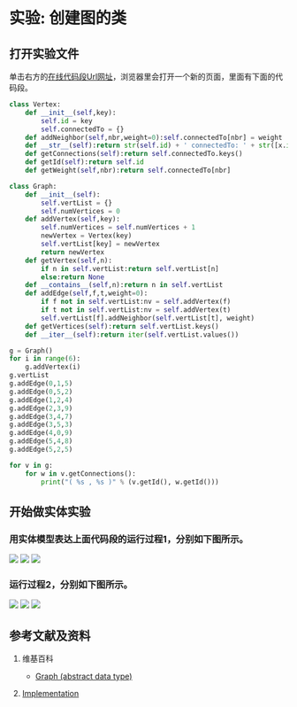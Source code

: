 # 实验: 创建图的类

## 打开实验文件

单击右方的[在线代码段Url网址](http://pythontutor.com/visualize.html#code=class%20Vertex%3A%0A%20%20%20%20def%20__init__%28self,key%29%3A%0A%20%20%20%20%20%20%20%20self.id%20%3D%20key%0A%20%20%20%20%20%20%20%20self.connectedTo%20%3D%20%7B%7D%0A%20%20%20%20def%20addNeighbor%28self,nbr,weight%3D0%29%3Aself.connectedTo%5Bnbr%5D%20%3D%20weight%0A%20%20%20%20def%20__str__%28self%29%3Areturn%20str%28self.id%29%20%2B%20'%20connectedTo%3A%20'%20%2B%20str%28%5Bx.id%20for%20x%20in%20self.connectedTo%5D%29%0A%20%20%20%20def%20getConnections%28self%29%3Areturn%20self.connectedTo.keys%28%29%0A%20%20%20%20def%20getId%28self%29%3Areturn%20self.id%0A%20%20%20%20def%20getWeight%28self,nbr%29%3Areturn%20self.connectedTo%5Bnbr%5D%0A%0Aclass%20Graph%3A%0A%20%20%20%20def%20__init__%28self%29%3A%0A%20%20%20%20%20%20%20%20self.vertList%20%3D%20%7B%7D%0A%20%20%20%20%20%20%20%20self.numVertices%20%3D%200%0A%20%20%20%20def%20addVertex%28self,key%29%3A%0A%20%20%20%20%20%20%20%20self.numVertices%20%3D%20self.numVertices%20%2B%201%0A%20%20%20%20%20%20%20%20newVertex%20%3D%20Vertex%28key%29%0A%20%20%20%20%20%20%20%20self.vertList%5Bkey%5D%20%3D%20newVertex%0A%20%20%20%20%20%20%20%20return%20newVertex%0A%20%20%20%20def%20getVertex%28self,n%29%3A%0A%20%20%20%20%20%20%20%20if%20n%20in%20self.vertList%3Areturn%20self.vertList%5Bn%5D%0A%20%20%20%20%20%20%20%20else%3Areturn%20None%0A%20%20%20%20def%20__contains__%28self,n%29%3Areturn%20n%20in%20self.vertList%0A%20%20%20%20def%20addEdge%28self,f,t,weight%3D0%29%3A%0A%20%20%20%20%20%20%20%20if%20f%20not%20in%20self.vertList%3Anv%20%3D%20self.addVertex%28f%29%0A%20%20%20%20%20%20%20%20if%20t%20not%20in%20self.vertList%3Anv%20%3D%20self.addVertex%28t%29%0A%20%20%20%20%20%20%20%20self.vertList%5Bf%5D.addNeighbor%28self.vertList%5Bt%5D,%20weight%29%0A%20%20%20%20def%20getVertices%28self%29%3Areturn%20self.vertList.keys%28%29%0A%20%20%20%20def%20__iter__%28self%29%3Areturn%20iter%28self.vertList.values%28%29%29%0A%0Ag%20%3D%20Graph%28%29%0Afor%20i%20in%20range%286%29%3A%0A%20%20%20%20g.addVertex%28i%29%0Ag.vertList%0Ag.addEdge%280,1,5%29%0Ag.addEdge%280,5,2%29%0Ag.addEdge%281,2,4%29%0Ag.addEdge%282,3,9%29%0Ag.addEdge%283,4,7%29%0Ag.addEdge%283,5,3%29%0Ag.addEdge%284,0,9%29%0Ag.addEdge%285,4,8%29%0Ag.addEdge%285,2,5%29%0A%0Afor%20v%20in%20g%3A%0A%20%20%20%20for%20w%20in%20v.getConnections%28%29%3A%0A%20%20%20%20%20%20%20%20print%28%22%28%20%25s%20,%20%25s%20%29%22%20%25%20%28v.getId%28%29,%20w.getId%28%29%29%29&cumulative=false&heapPrimitives=nevernest&mode=edit&origin=opt-frontend.js&py=3&rawInputLstJSON=%5B%5D&textReferences=false)，浏览器里会打开一个新的页面，里面有下面的代码段。

```python
class Vertex:
    def __init__(self,key):
        self.id = key
        self.connectedTo = {}
    def addNeighbor(self,nbr,weight=0):self.connectedTo[nbr] = weight
    def __str__(self):return str(self.id) + ' connectedTo: ' + str([x.id for x in self.connectedTo])
    def getConnections(self):return self.connectedTo.keys()
    def getId(self):return self.id
    def getWeight(self,nbr):return self.connectedTo[nbr]

class Graph:
    def __init__(self):
        self.vertList = {}
        self.numVertices = 0
    def addVertex(self,key):
        self.numVertices = self.numVertices + 1
        newVertex = Vertex(key)
        self.vertList[key] = newVertex
        return newVertex
    def getVertex(self,n):
        if n in self.vertList:return self.vertList[n]
        else:return None
    def __contains__(self,n):return n in self.vertList
    def addEdge(self,f,t,weight=0):
        if f not in self.vertList:nv = self.addVertex(f)
        if t not in self.vertList:nv = self.addVertex(t)
        self.vertList[f].addNeighbor(self.vertList[t], weight)
    def getVertices(self):return self.vertList.keys()
    def __iter__(self):return iter(self.vertList.values())

g = Graph()
for i in range(6):
    g.addVertex(i)
g.vertList
g.addEdge(0,1,5)
g.addEdge(0,5,2)
g.addEdge(1,2,4)
g.addEdge(2,3,9)
g.addEdge(3,4,7)
g.addEdge(3,5,3)
g.addEdge(4,0,9)
g.addEdge(5,4,8)
g.addEdge(5,2,5)

for v in g:
    for w in v.getConnections():
        print("( %s , %s )" % (v.getId(), w.getId()))
```

## 开始做实体实验

### 用实体模型表达上面代码段的运行过程1，分别如下图所示。

![](/images/章4-理解基本的数据结构/创建图的类/1a1.jpeg)
![](/images/章4-理解基本的数据结构/创建图的类/1a2.jpeg)
![](/images/章4-理解基本的数据结构/创建图的类/1a3.jpeg)

### 运行过程2，分别如下图所示。

![](/images/章4-理解基本的数据结构/创建图的类/2a1.jpeg)
![](/images/章4-理解基本的数据结构/创建图的类/2a2.jpeg)
![](/images/章4-理解基本的数据结构/创建图的类/2a3.jpeg)

## 参考文献及资料

1. 维基百科
	- [Graph (abstract data type)](https://en.wikipedia.org/wiki/Graph_(abstract_data_type)) 

2. [Implementation](https://runestone.academy/runestone/books/published/pythonds/Graphs/Implementation.htm) 